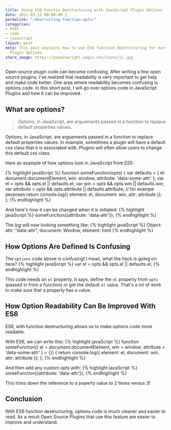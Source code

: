 ```yaml
---
title: Using ES6 Functio Destructuring with JavaScript Plugin Options
date: 2017-03-12 00:00:00 Z
permalink: "/destructing-function-opts/"
categories:
- html
- code
- javascript
layout: post
meta: This post explains how to use ES6 function destructuring for more readable JavaScript
  Plugin Options.
share_image: https://yowainwright.imgix.net/icons/js.jpg
---
```


Open source plugin code can become confusing. After writing a few open source plugins, I've realized that readability is very important to get help and make code better. One area where readability becomes confusing is options code. In this short post, I will go over options code in JavaScript Plugins and how it can be improved. 

## What are options?

> Options, in JavaScript, are arguements passed in a function to replace default properties values.

Options, in JavaScript, are arguements passed in a function to replace default properties values. In example, sometimes a plugin will have a default css class that it is associated with. Plugins will often allow users to change this default css class. 

Here an example of how options look in JavaScript from ES5:

{% highlight javaScript %}
  function someFunction(opts) {
    var defaults = {
      el: document.documentElement,
      win: window,
      attribute: 'data-some-attr'
    };
    var el = opts && opts.el || defaults.el;
    var win = opts && opts.win || defaults.win;
    var attribute = opts && opts.attribute || defaults.attribute;
    // for exampe perposes
    return console.log({
      element: el,
      document: win,
      attr: attribute
    });
  };
{% endhighlight %}

And here's how it can be changed when it is initiated:
{% highlight javaScript %}
  someFunction({attribute: 'data-attr'});
{% endhighlight %}

The _log_ will now looking something like: 
{% highlight javaScript %}
  Object: attr: "data-attr", document: Window, element: html
{% endhighlight %}

## How Options Are Defined Is Confusing

The `options` code above is confusing! I mean, what the heck is going on here?
{% highlight javaScript %}
  var el = opts && opts.el || defaults.el;
{% endhighlight %}

This code needs an `el` property. It says, define the `el` property from `opts` (passed in from a function) or get the default `el` value. That's a lot of work to make sure that a property has a value.

## How Option Readability Can Be Improved With ES6

ES6, with function destructuring allows us to make options code more readable.

With ES6, we can write this:
{% highlight javaScript %}
  function someFunction({
    el = document.documentElement,
    win = window,
    attribute = 'data-some-attr' } = {}) {
    return console.log({
      element: el,
      document: win,
      attr: attribute
    });
  };
{% endhighlight %}

And then add any custom opts with:
{% highlight javaScript %}
  someFunction({attribute: 'data-attr'});
{% endhighlight %}

This trims down the reference to a poperty value to 2 times versus 3!

## Conclusion

With ES6 function destructuring, options code is much cleaner and easier to read. As a result Open Source Plugins that use this feature are easier to improve and understand.


